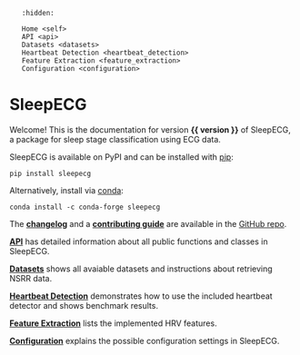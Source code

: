 ```{toctree}
   :hidden:

   Home <self>
   API <api>
   Datasets <datasets>
   Heartbeat Detection <heartbeat_detection>
   Feature Extraction <feature_extraction>
   Configuration <configuration>
```

# SleepECG
Welcome! This is the documentation for version **{{ version }}** of SleepECG, a package for sleep stage classification using ECG data.

SleepECG is available on PyPI and can be installed with [pip](https://pip.pypa.io/en/stable/):
```
pip install sleepecg
```
Alternatively, install via [conda](https://docs.conda.io/en/latest/):
```
conda install -c conda-forge sleepecg
```

The [**changelog**](https://github.com/cbrnr/sleepecg/blob/main/CHANGELOG.md) and a [**contributing guide**](https://github.com/cbrnr/sleepecg/blob/main/CONTRIBUTING.md) are available in the [GitHub repo](https://github.com/cbrnr/sleepecg).

[**API**](./api) has detailed information about all public functions and classes in SleepECG.

[**Datasets**](./datasets) shows all avaiable datasets and instructions about retrieving NSRR data.

[**Heartbeat Detection**](./heartbeat_detection) demonstrates how to use the included heartbeat detector and shows benchmark results.

[**Feature Extraction**](./feature_extraction) lists the implemented HRV features.

[**Configuration**](./configuration) explains the possible configuration settings in SleepECG.

